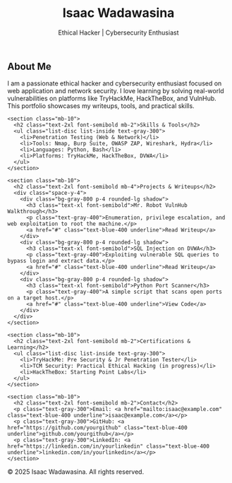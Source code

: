 <!DOCTYPE html>
<html lang="en">
<head>
  <meta charset="UTF-8" />
  <meta name="viewport" content="width=device-width, initial-scale=1.0" />
  <title>Isaac Wadawasina | Ethical Hacker Portfolio</title>
  <link href="https://cdn.jsdelivr.net/npm/tailwindcss@2.2.19/dist/tailwind.min.css" rel="stylesheet">
</head>
<body class="bg-gray-900 text-white font-sans">
  <header class="bg-gray-800 shadow-md p-6 text-center">
    <h1 class="text-3xl font-bold">Isaac Wadawasina</h1>
    <p class="text-gray-400">Ethical Hacker | Cybersecurity Enthusiast</p>
  </header>

  <main class="max-w-4xl mx-auto p-6">
    <section class="mb-10">
      <h2 class="text-2xl font-semibold mb-2">About Me</h2>
      <p class="text-gray-300">I am a passionate ethical hacker and cybersecurity enthusiast focused on web application and network security. I love learning by solving real-world vulnerabilities on platforms like TryHackMe, HackTheBox, and VulnHub. This portfolio showcases my writeups, tools, and practical skills.</p>
    </section>

    <section class="mb-10">
      <h2 class="text-2xl font-semibold mb-2">Skills & Tools</h2>
      <ul class="list-disc list-inside text-gray-300">
        <li>Penetration Testing (Web & Network)</li>
        <li>Tools: Nmap, Burp Suite, OWASP ZAP, Wireshark, Hydra</li>
        <li>Languages: Python, Bash</li>
        <li>Platforms: TryHackMe, HackTheBox, DVWA</li>
      </ul>
    </section>

    <section class="mb-10">
      <h2 class="text-2xl font-semibold mb-4">Projects & Writeups</h2>
      <div class="space-y-4">
        <div class="bg-gray-800 p-4 rounded-lg shadow">
          <h3 class="text-xl font-semibold">Mr. Robot VulnHub Walkthrough</h3>
          <p class="text-gray-400">Enumeration, privilege escalation, and web exploitation to root the machine.</p>
          <a href="#" class="text-blue-400 underline">Read Writeup</a>
        </div>
        <div class="bg-gray-800 p-4 rounded-lg shadow">
          <h3 class="text-xl font-semibold">SQL Injection on DVWA</h3>
          <p class="text-gray-400">Exploiting vulnerable SQL queries to bypass login and extract data.</p>
          <a href="#" class="text-blue-400 underline">Read Writeup</a>
        </div>
        <div class="bg-gray-800 p-4 rounded-lg shadow">
          <h3 class="text-xl font-semibold">Python Port Scanner</h3>
          <p class="text-gray-400">A simple script that scans open ports on a target host.</p>
          <a href="#" class="text-blue-400 underline">View Code</a>
        </div>
      </div>
    </section>

    <section class="mb-10">
      <h2 class="text-2xl font-semibold mb-2">Certifications & Learning</h2>
      <ul class="list-disc list-inside text-gray-300">
        <li>TryHackMe: Pre Security & Jr Penetration Tester</li>
        <li>TCM Security: Practical Ethical Hacking (in progress)</li>
        <li>HackTheBox: Starting Point Labs</li>
      </ul>
    </section>

    <section class="mb-10">
      <h2 class="text-2xl font-semibold mb-2">Contact</h2>
      <p class="text-gray-300">Email: <a href="mailto:isaac@example.com" class="text-blue-400 underline">isaac@example.com</a></p>
      <p class="text-gray-300">GitHub: <a href="https://github.com/yourgithub" class="text-blue-400 underline">github.com/yourgithub</a></p>
      <p class="text-gray-300">LinkedIn: <a href="https://linkedin.com/in/yourlinkedin" class="text-blue-400 underline">linkedin.com/in/yourlinkedin</a></p>
    </section>
  </main>

  <footer class="bg-gray-800 p-4 text-center text-gray-400">
    &copy; 2025 Isaac Wadawasina. All rights reserved.
  </footer>
</body>
</html>

